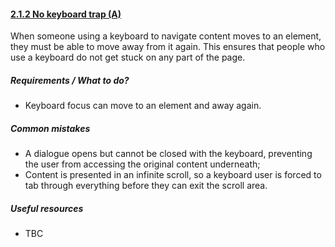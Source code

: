 #### [2.1.2 No keyboard trap (A)](https://www.w3.org/TR/UNDERSTANDING-WCAG20/keyboard-operation-trapping.html)

When someone using a keyboard to navigate content moves to an element, they must be able to move away from it again. This ensures that people who use a keyboard do not get stuck on any part of the page.

##### Requirements / What to do?

*   Keyboard focus can move to an element and away again.

##### Common mistakes

*   A dialogue opens but cannot be closed with the keyboard, preventing the user from accessing the original content underneath;
*   Content is presented in an infinite scroll, so a keyboard user is forced to tab through everything before they can exit the scroll area.

##### Useful resources

*   TBC
